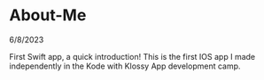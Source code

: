 # About-Me
6/8/2023

First Swift app, a quick introduction! This is the first IOS app I made independently in the Kode with Klossy App development camp.
